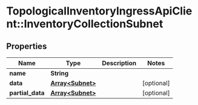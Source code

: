 # TopologicalInventoryIngressApiClient::InventoryCollectionSubnet

## Properties
Name | Type | Description | Notes
------------ | ------------- | ------------- | -------------
**name** | **String** |  | 
**data** | [**Array&lt;Subnet&gt;**](Subnet.md) |  | [optional] 
**partial_data** | [**Array&lt;Subnet&gt;**](Subnet.md) |  | [optional] 


